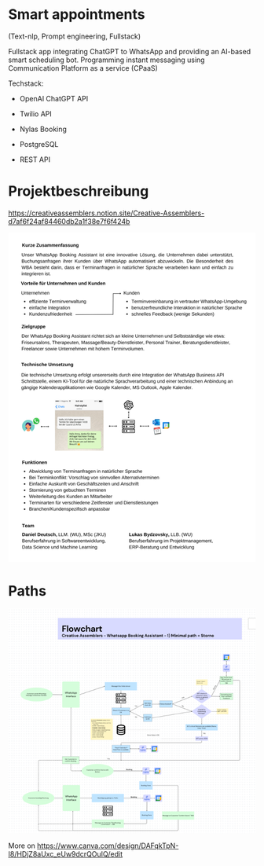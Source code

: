 # Smart appointments
(Text-nlp,
Prompt engineering, Fullstack)

Fullstack app integrating ChatGPT to WhatsApp and providing an AI-based smart scheduling bot. Programming instant messaging using Communication Platform as a service (CPaaS)

Techstack:

- OpenAI ChatGPT API 

- Twilio API

- Nylas Booking

- PostgreSQL

- REST API

# Projektbeschreibung

https://creativeassemblers.notion.site/Creative-Assemblers-d7af6f24af84460db2a1f38e7f6f424b

![img.png](img.png)

# Paths

![img_1.png](img_1.png)

More on https://www.canva.com/design/DAFqkTpN-I8/HDjZ8aUxc_eUw9dcrQOuIQ/edit